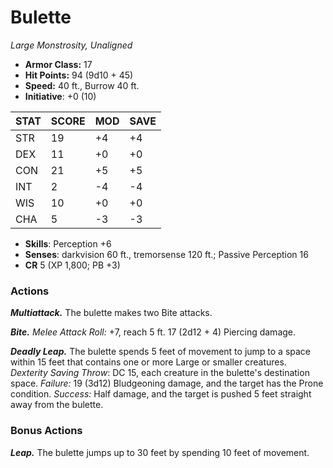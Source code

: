 # Bulette

*Large Monstrosity, Unaligned*

- **Armor Class:** 17
- **Hit Points:** 94 (9d10 + 45)
- **Speed:** 40 ft., Burrow 40 ft.
- **Initiative**: +0 (10)

|STAT|SCORE|MOD|SAVE|
| --- | --- | --- | ---- |
| STR | 19 | +4 | +4 |
| DEX | 11 | +0 | +0 |
| CON | 21 | +5 | +5 |
| INT | 2 | -4 | -4 |
| WIS | 10 | +0 | +0 |
| CHA | 5 | -3 | -3 |

- **Skills**: Perception +6
- **Senses**: darkvision 60 ft., tremorsense 120 ft.; Passive Perception 16
- **CR** 5 (XP 1,800; PB +3)

### Actions

***Multiattack.*** The bulette makes two Bite attacks.

***Bite.*** *Melee Attack Roll:* +7, reach 5 ft. 17 (2d12 + 4) Piercing damage.

***Deadly Leap.*** The bulette spends 5 feet of movement to jump to a space within 15 feet that contains one or more Large or smaller creatures. *Dexterity Saving Throw*: DC 15, each creature in the bulette's destination space. *Failure:*  19 (3d12) Bludgeoning damage, and the target has the Prone condition. *Success:*  Half damage, and the target is pushed 5 feet straight away from the bulette.


### Bonus Actions

***Leap.*** The bulette jumps up to 30 feet by spending 10 feet of movement.
